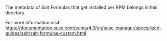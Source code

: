 The metadata of Salt Formulas that get installed per RPM belongs in this directory.

For more information visit:
https://documentation.suse.com/suma/4.3/en/suse-manager/specialized-guides/salt/salt-formulas-custom.html
